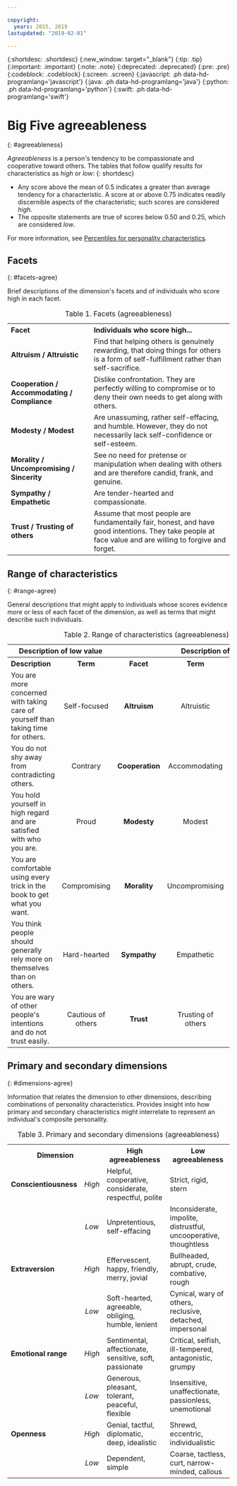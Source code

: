 ```yaml
---

copyright:
  years: 2015, 2019
lastupdated: "2019-02-01"

---
```


{:shortdesc: .shortdesc}
{:new_window: target="_blank"}
{:tip: .tip}
{:important: .important}
{:note: .note}
{:deprecated: .deprecated}
{:pre: .pre}
{:codeblock: .codeblock}
{:screen: .screen}
{:javascript: .ph data-hd-programlang='javascript'}
{:java: .ph data-hd-programlang='java'}
{:python: .ph data-hd-programlang='python'}
{:swift: .ph data-hd-programlang='swift'}

# Big Five agreeableness
{: #agreeableness}

*Agreeableness* is a person's tendency to be compassionate and cooperative toward others. The tables that follow qualify results for characteristics as *high* or *low*:
{: shortdesc}

-   Any score above the mean of 0.5 indicates a greater than average tendency for a characteristic. A score at or above 0.75 indicates readily discernible aspects of the characteristic; such scores are considered *high*.
-   The opposite statements are true of scores below 0.50 and 0.25, which are considered *low*.

For more information, see [Percentiles for personality characteristics](/docs/services/personality-insights/numeric.html#percentiles).

## Facets
{: #facets-agree}

Brief descriptions of the dimension's facets and of individuals who score high in each facet.

<table>
  <caption>Table 1. Facets (agreeableness)</caption>
  <tr>
    <th style="text-align:left">Facet</th>
    <th style="text-align:left">Individuals who score high...</th>
  </tr>
  <tr>
    <td><strong>Altruism / Altruistic</strong></td>
    <td>Find that helping others is genuinely rewarding, that doing
    things for others is a form of self-fulfillment rather than
    self-sacrifice.</td>
  </tr>
  <tr>
    <td><strong>Cooperation / Accommodating / Compliance</strong></td>
    <td>Dislike confrontation. They are perfectly willing to compromise
    or to deny their own needs to get along with others.</td>
  </tr>
  <tr>
    <td><strong>Modesty / Modest</strong></td>
    <td>Are unassuming, rather self-effacing, and humble. However, they
    do not necessarily lack self-confidence or self-esteem.</td>
  </tr>
  <tr>
    <td><strong>Morality / Uncompromising / Sincerity</strong></td>
    <td>See no need for pretense or manipulation when dealing with
    others and are therefore candid, frank, and genuine.</td>
  </tr>
  <tr>
    <td><strong>Sympathy / Empathetic</strong></td>
    <td>Are tender-hearted and compassionate.</td>
  </tr>
  <tr>
    <td><strong>Trust / Trusting of others</strong></td>
    <td>Assume that most people are fundamentally fair, honest, and
    have good intentions. They take people at face value and are willing
    to forgive and forget.</td>
  </tr>
</table>

## Range of characteristics
{: #range-agree}

General descriptions that might apply to individuals whose scores evidence more or less of each facet of the dimension, as well as terms that might describe such individuals.

<table summary="For the facet listed in the middle column of each row, the first two columns provide a description and a term for individuals with low scores for the facet, and the last two columns provide a term and a description for individuals with high scores for the facet.">
  <caption>Table 2. Range of characteristics (agreeableness)</caption>
  <tr>
    <th id="lowValue" colspan="2" style="text-align:center">
      Description of low value
    </th>
    <th id="blank"></th>
    <th id="highValue" colspan="2" style="text-align:center">
      Description of high value
    </th>
  </tr>
  <tr>
    <th id="lowDescription" headers="lowValue" style="text-align:left; width:23%">
      Description
    </th>
    <th id="lowTerm" headers="lowValue" style="text-align:center; width:16%">
      Term
    </th>
    <th id="facet" headers="blank" style="text-align:center; width:16%">
      Facet
    </th>
    <th id="highTerm" headers="highValue" style="text-align:center; width:16%">
      Term
    </th>
    <th id="highDescription" headers="highValue" style="text-align:right">
      Description
    </th>
  </tr>
  <tr>
    <td headers="lowValue lowDescription" style="text-align:left">
      You are more concerned with taking care of yourself than taking time
      for others.
    </td>
    <td headers="lowValue lowTerm" style="text-align:center">
      Self-focused
    </td>
    <td headers="blank facet" style="text-align:center">
      <strong>Altruism</strong>
    </td>
    <td headers="highValue highTerm" style="text-align:center">
      Altruistic
    </td>
    <td headers="highValue highDescription" style="text-align:right">
      You feel fulfilled when helping others and will go out of your way to
      do so.
    </td>
  </tr>
  <tr>
    <td headers="lowValue lowDescription" style="text-align:left">
      You do not shy away from contradicting others.
    </td>
    <td headers="lowValue lowTerm" style="text-align:center">
      Contrary</td>
    <td headers="blank facet" style="text-align:center">
      <strong>Cooperation</strong>
    </td>
    <td headers="highValue highTerm" style="text-align:center">
      Accommodating
    </td>
    <td headers="highValue highDescription" style="text-align:right">
      You are easy to please and try to avoid confrontation.
    </td>
  </tr>
  <tr>
    <td headers="lowValue lowDescription" style="text-align:left">
      You hold yourself in high regard and are satisfied with who you are.
    </td>
    <td headers="lowValue lowTerm" style="text-align:center">
      Proud
    </td>
    <td headers="blank facet" style="text-align:center">
      <strong>Modesty</strong>
    </td>
    <td headers="highValue highTerm" style="text-align:center">
      Modest
    </td>
    <td headers="highValue highDescription" style="text-align:right">
      You are uncomfortable being the center of attention.
    </td>
  </tr>
  <tr>
    <td headers="lowValue lowDescription" style="text-align:left">
      You are comfortable using every trick in the book to get what you want.
    </td>
    <td headers="lowValue lowTerm"style="text-align:center">
      Compromising
    </td>
    <td headers="blank facet" style="text-align:center">
      <strong>Morality</strong>
    </td>
    <td headers="highValue highTerm" style="text-align:center">
      Uncompromising
    </td>
    <td headers="highValue highDescription" style="text-align:right">
      You think it is wrong to take advantage of others to get ahead.
    </td>
  </tr>
  <tr>
    <td headers="lowValue lowDescription" style="text-align:left">
      You think people should generally rely more on themselves than on
      others.
    </td>
    <td headers="lowValue lowTerm" style="text-align:center">
      Hard-hearted
    </td>
    <td headers="blank facet" style="text-align:center">
      <strong>Sympathy</strong>
    </td>
    <td headers="highValue highTerm" style="text-align:center">
      Empathetic
    </td>
    <td headers="highValue highDescription" style="text-align:right">
      You feel what others feel and are compassionate toward them.
    </td>
  </tr>
  <tr>
    <td headers="lowValue lowDescription" style="text-align:left">
      You are wary of other people's intentions and do not trust easily.
    </td>
    <td headers="lowValue lowTerm" style="text-align:center">
      Cautious of others
    </td>
    <td headers="blank facet" style="text-align:center">
      <strong>Trust</strong>
    </td>
    <td headers="highValue highTerm" style="text-align:center">
      Trusting of others
    </td>
    <td headers="highValue highDescription" style="text-align:right">
      You believe the best of others and trust people easily.
    </td>
  </tr>
</table>

## Primary and secondary dimensions
{: #dimensions-agree}

Information that relates the dimension to other dimensions, describing combinations of personality characteristics. Provides insight into how primary and secondary characteristics might interrelate to represent an individual's composite personality.

<table>
  <caption>Table 3. Primary and secondary dimensions (agreeableness)</caption>
  <tr>
    <th colspan="2" style="width:30%">Dimension</th>
    <th style="width:35%">High agreeableness</th>
    <th style="width:35%">Low agreeableness</th>
  </tr>
  <tr>
    <td style="text-align:left"><strong>Conscientiousness</strong></td>
    <td style="text-align:center"><em>High</em></td>
    <td>Helpful, cooperative, considerate, respectful, polite</td>
    <td>Strict, rigid, stern</td>
  </tr>
  <tr>
    <td></td>
    <td style="text-align:center"><em>Low</em></td>
    <td>Unpretentious, self-effacing</td>
    <td>Inconsiderate, impolite, distrustful, uncooperative, thoughtless</td>
  </tr>
  <tr>
    <td style="text-align:left"><strong>Extraversion</strong></td>
    <td style="text-align:center"><em>High</em></td>
    <td>Effervescent, happy, friendly, merry, jovial</td>
    <td>Bullheaded, abrupt, crude, combative, rough</td>
  </tr>
  <tr>
    <td></td>
    <td style="text-align:center"><em>Low</em></td>
    <td>Soft-hearted, agreeable, obliging, humble, lenient</td>
    <td>Cynical, wary of others, reclusive, detached, impersonal</td>
  </tr>
  <tr>
    <td style="text-align:left"><strong>Emotional range</strong></td>
    <td style="text-align:center"><em>High</em></td>
    <td>Sentimental, affectionate, sensitive, soft, passionate</td>
    <td>Critical, selfish, ill-tempered, antagonistic, grumpy</td>
  </tr>
  <tr>
    <td></td>
    <td style="text-align:center"><em>Low</em></td>
    <td>Generous, pleasant, tolerant, peaceful, flexible</td>
    <td>Insensitive, unaffectionate, passionless, unemotional</td>
  </tr>
  <tr>
    <td style="text-align:left"><strong>Openness</strong></td>
    <td style="text-align:center"><em>High</em></td>
    <td>Genial, tactful, diplomatic, deep, idealistic</td>
    <td>Shrewd, eccentric, individualistic</td>
  </tr>
  <tr>
    <td></td>
    <td style="text-align:center"><em>Low</em></td>
    <td>Dependent, simple</td>
    <td>Coarse, tactless, curt, narrow-minded, callous</td>
  </tr>
</table>
